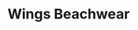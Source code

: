 ---
title: "Wings Beachwear"
url: /carolina-beach/wings-beachwear-north-lake-park-boulevard/
shop: general
---